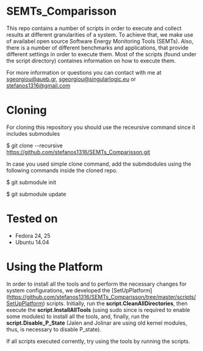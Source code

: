 # SEMTs_Comparisson

This repo contains a number of scripts in order to execute and collect results at different granularities of a system. 
To achieve that, we make use of availabel open source Software Energy Monitoring Tools (SEMTs).
Also, there is a number of different benchmarks and applications, that provide different settings in order to execute them. 
Most of the scripts (found under the script directory) containes information on how to execute them.

For more information or questions you can contact with me at <sgeorgiou@aueb.gr>, <sgeorgiou@singularlogic.eu> or <stefanos1316@gmail.com>

# Cloning
For cloning this repository you should use the receursive command since it includes submodules

$ git clone --recursive https://github.com/stefanos1316/SEMTs_Comparisson.git

In case you used simple clone command, add the submdodules using the following commands inside the cloned repo.

$ git submodule init

$ git submodule update

# Tested on

* Fedora 24, 25
* Ubuntu 14.04

# Using the Platform

In order to install all the tools and to perform the necessary changes for system configurations, we developed the [SetUpPlatform] (https://github.com/stefanos1316/SEMTs_Comparisson/tree/master/scripts/SetUpPlatform) scripts. Initially, run the **script.CleanAllDirectories**, then execute the **script.InstallAllTools** (using sudo since is required to enable some modules) to install all the tools, and, finally, run the **script.Disable_P_State** (Jalen and Jolinar are using old kernel modules, thus, is necessary to disable P_state).
  
If all scripts executed corrently, try using the tools by running the scripts.
